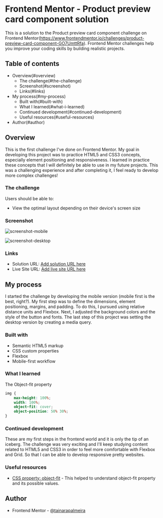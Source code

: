 # Frontend Mentor - Product preview card component solution

This is a solution to the Product preview card component challenge on Frontend Mentor(https://www.frontendmentor.io/challenges/product-preview-card-component-GO7UmttRfa). Frontend Mentor challenges help you improve your coding skills by building realistic projects. 

## Table of contents

- Overview(#overview)
  - The challenge(#the-challenge)
  - Screenshot(#screenshot)
  - Links(#links)
- My process(#my-process)
  - Built with(#built-with)
  - What I learned(#what-i-learned)
  - Continued development(#continued-development)
  - Useful resources(#useful-resources)
- Author(#author)

## Overview

This is the first challenge I've done on Frontend Mentor. My goal in developing this project was to practice HTML5 and CSS3 concepts, especially element positioning and responsiveness. 
I learned in practice these concepts that I will definitely be able to use in my future projects. This was a challenging experience and after completing it, I feel ready to develop more complex challenges!

### The challenge

Users should be able to:

- View the optimal layout depending on their device's screen size

### Screenshot

![screenshot-mobile](./screenshot-mobile.jpg)

![screenshot-desktop](./screenshot-desktop.jpg)


### Links

- Solution URL: [Add solution URL here](https://your-solution-url.com)
- Live Site URL: [Add live site URL here](https://your-live-site-url.com)

## My process

I started the challenge by developing the mobile version (mobile first is the best, right?). My first step was to define the dimensions, element positioning, margins, and padding. To do this, I pursued using relative distance units and Flexbox. Next, I adjusted the background colors and the style of the button and fonts. The last step of this project was setting the desktop version by creating a media query.

### Built with

- Semantic HTML5 markup
- CSS custom properties
- Flexbox
- Mobile-first workflow

### What I learned

The Object-fit property

```css
img {
    max-height: 100%;
    width: 100%;
    object-fit: cover;
    object-position: 50% 30%;
}
```

### Continued development

These are my first steps in the frontend world and it is only the tip of an iceberg. The challenge was very exciting and I'll keep studying content related to HTML5 and CSS3 in order to feel more comfortable with Flexbox and Grid. So that I can be able to develop responsive pretty websites. 

### Useful resources

- [CSS property: object-fit](https://developer.mozilla.org/en-US/docs/Web/CSS/object-fit) - This helped to understand object-fit property and its possible values.


## Author

- Frontend Mentor - [@tainarapalmeira](https://www.frontendmentor.io/profile/tainarapalmeira)
